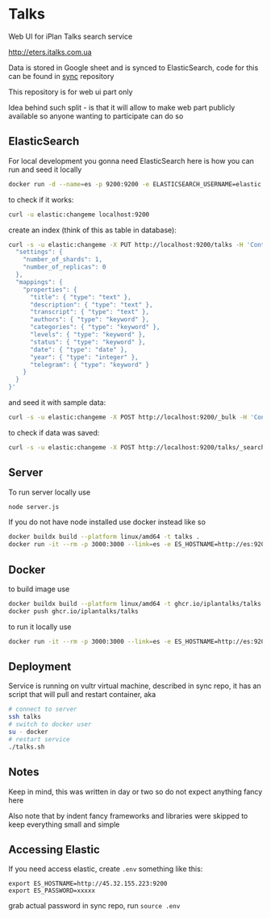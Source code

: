 # Talks

Web UI for iPlan Talks search service

http://eters.italks.com.ua

Data is stored in Google sheet and is synced to ElasticSearch, code for this can be found in [sync](https://github.com/iplantalks/sync) repository

This repository is for web ui part only

Idea behind such split - is that it will allow to make web part publicly available so anyone wanting to participate can do so

## ElasticSearch

For local development you gonna need ElasticSearch here is how you can run and seed it locally

```bash
docker run -d --name=es -p 9200:9200 -e ELASTICSEARCH_USERNAME=elastic -e ELASTIC_PASSWORD=changeme -e "discovery.type=single-node" -e "xpack.security.enabled=true" -e "xpack.security.enrollment.enabled=false" docker.elastic.co/elasticsearch/elasticsearch:8.11.1
```

to check if it works:

```bash
curl -u elastic:changeme localhost:9200
```

create an index (think of this as table in database):

```bash
curl -s -u elastic:changeme -X PUT http://localhost:9200/talks -H 'Content-Type: application/json' -d '{
  "settings": {
    "number_of_shards": 1,
    "number_of_replicas": 0
  },
  "mappings": {
    "properties": {
      "title": { "type": "text" },
      "description": { "type": "text" },
      "transcript": { "type": "text" },
      "authors": { "type": "keyword" },
      "categories": { "type": "keyword" },
      "levels": { "type": "keyword" },
      "status": { "type": "keyword" },
      "date": { "type": "date" },
      "year": { "type": "integer" },
      "telegram": { "type": "keyword" }
    }
  }
}'
```

and seed it with sample data:

```bash
curl -s -u elastic:changeme -X POST http://localhost:9200/_bulk -H 'Content-Type: application/x-ndjson' --data-binary @seed.json
```

to check if data was saved:

```bash
curl -s -u elastic:changeme -X POST http://localhost:9200/talks/_search -H 'Content-Type: application/json' -d '{"_source":["title"],"size":3,"query":{"match_all":{}}}'
```

## Server

To run server locally use

```bash
node server.js
```

If you do not have node installed use docker instead like so

```bash
docker buildx build --platform linux/amd64 -t talks .
docker run -it --rm -p 3000:3000 --link=es -e ES_HOSTNAME=http://es:9200 talks
```

## Docker

to build image use

```bash
docker buildx build --platform linux/amd64 -t ghcr.io/iplantalks/talks:latest .
docker push ghcr.io/iplantalks/talks
```

to run it locally use

```bash
docker run -it --rm -p 3000:3000 --link=es -e ES_HOSTNAME=http://es:9200 ghcr.io/iplantalks/talks
```

## Deployment

Service is running on vultr virtual machine, described in sync repo, it has an script that will pull and restart container, aka

```bash
# connect to server
ssh talks
# switch to docker user
su - docker
# restart service
./talks.sh
```

## Notes

Keep in mind, this was written in day or two so do not expect anything fancy here

Also note that by indent fancy frameworks and libraries were skipped to keep everything small and simple

## Accessing Elastic

If you need access elastic, create `.env` something like this:

```
export ES_HOSTNAME=http://45.32.155.223:9200
export ES_PASSWORD=xxxxx
```

grab actual password in sync repo, run `source .env`
